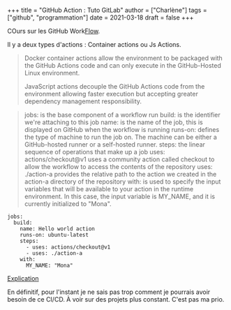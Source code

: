 +++
title = "GitHub Action : Tuto GitLab"
author = ["Charlène"]
tags = ["github", "programmation"]
date = 2021-03-18
draft = false
+++

COurs sur les GitHub Work[Flow](https://lab.github.com/githubtraining/github-actions:-hello-world?overlay=register-box-overlay).

Il y a deux types d'actions : Container actions ou Js Actions.

> Docker container actions allow the environment to be packaged with the GitHub Actions code and can only execute in the GitHub-Hosted Linux environment.
>
> JavaScript actions decouple the GitHub Actions code from the environment allowing faster execution but accepting greater dependency management responsibility.

<!--quoteend-->

> jobs: is the base component of a workflow run
> build: is the identifier we're attaching to this job
> name: is the name of the job, this is displayed on GitHub when the workflow is running
> runs-on: defines the type of machine to run the job on. The machine can be either a GitHub-hosted runner or a self-hosted runner.
> steps: the linear sequence of operations that make up a job
> uses: actions/checkout@v1 uses a community action called checkout to allow the workflow to access the contents of the repository
> uses: ./action-a provides the relative path to the action we created in the action-a directory of the repository
> with: is used to specify the input variables that will be available to your action in the runtime environment. In this case, the input variable is MY\_NAME, and it is currently initialized to "Mona".

```nil
jobs:
  build:
    name: Hello world action
    runs-on: ubuntu-latest
    steps:
      - uses: actions/checkout@v1
      - uses: ./action-a
	with:
	  MY_NAME: "Mona"
```

[Explication](https://blog.octo.com/tour-dhorizon-de-github-action/)

En définitif, pour l'instant je ne sais pas trop comment je pourrais avoir besoin de ce CI/CD. À voir sur des projets plus constant. C'est pas ma prio.
